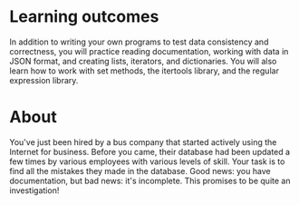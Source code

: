# Learning outcomes

In addition to writing your own programs to test data consistency and correctness, you will practice reading documentation, working with data in JSON format, and creating lists, iterators, and dictionaries. You will also learn how to work with set methods, the itertools library, and the regular expression library.

# About

You've just been hired by a bus company that started actively using the Internet for business. Before you came, their database had been updated a few times by various employees with various levels of skill. Your task is to find all the mistakes they made in the database. Good news: you have documentation, but bad news: it's incomplete. This promises to be quite an investigation!

